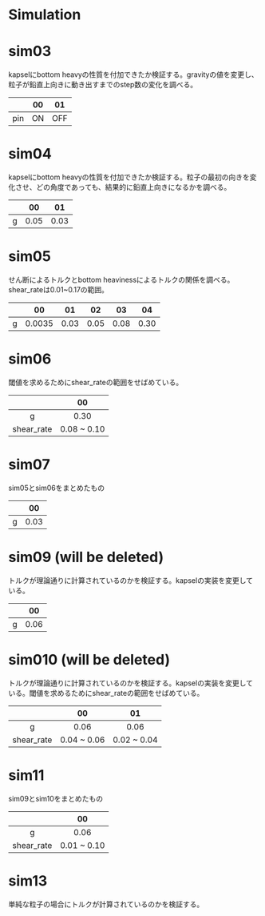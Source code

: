 # Simulation

# sim03
kapselにbottom heavyの性質を付加できたか検証する。gravityの値を変更し、粒子が鉛直上向きに動き出すまでのstep数の変化を調べる。

|   |00 |01 |
|:-:|:-:|:-:|
|pin|ON |OFF|

# sim04
kapselにbottom heavyの性質を付加できたか検証する。粒子の最初の向きを変化させ、どの角度であっても、結果的に鉛直上向きになるかを調べる。

|   |00   |01  |
|:-:|:-:  |:-: |
|g  |0.05 |0.03|

# sim05
せん断によるトルクとbottom heavinessによるトルクの関係を調べる。shear_rateは0.01~0.17の範囲。

|   |00    |01  |02  |03  |04  |
|:-:|:-:   |:-: |:-: |:-: |:-: |
|g  |0.0035|0.03|0.05|0.08|0.30|

# sim06
閾値を求めるためにshear_rateの範囲をせばめている。

|          |00         |
|:-:       |:-:        |
|g         |0.30       |
|shear_rate|0.08 ~ 0.10|

# sim07
sim05とsim06をまとめたもの

|   |00  |
|:-:|:-: |
|g  |0.03|

# sim09 (will be deleted)
トルクが理論通りに計算されているのかを検証する。kapselの実装を変更している。

|   |00  |
|:-:|:-: |
|g  |0.06|

# sim010 (will be deleted)
トルクが理論通りに計算されているのかを検証する。kapselの実装を変更している。閾値を求めるためにshear_rateの範囲をせばめている。

|          |00         |01         |
|:-:       |:-:        |:-:        |
|g         |0.06       |0.06       |
|shear_rate|0.04 ~ 0.06|0.02 ~ 0.04|

# sim11
sim09とsim10をまとめたもの

|          |00         |
|:-:       |:-:        |
|g         |0.06       |
|shear_rate|0.01 ~ 0.10|

# sim13
単純な粒子の場合にトルクが計算されているのかを検証する。
